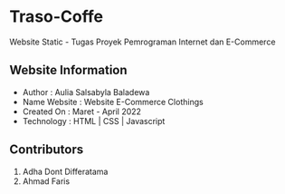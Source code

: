 # Traso-Coffe
Website Static - Tugas Proyek Pemrograman Internet dan E-Commerce


## Website Information

- Author : Aulia Salsabyla Baladewa
- Name Website : Website E-Commerce Clothings
- Created On : Maret - April 2022
- Technology : HTML | CSS | Javascript

## Contributors

1. Adha Dont Differatama
2. Ahmad Faris
